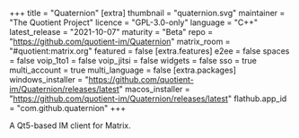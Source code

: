 +++
title = "Quaternion"
[extra]
thumbnail = "quaternion.svg"
maintainer = "The Quotient Project"
licence = "GPL-3.0-only"
language = "C++"
latest_release = "2021-10-07"
maturity = "Beta"
repo = "https://github.com/quotient-im/Quaternion"
matrix_room = "#quotient:matrix.org"
featured = false
[extra.features]
e2ee = false
spaces = false
voip_1to1 = false
voip_jitsi = false
widgets = false
sso = true
multi_account = true
multi_language = false
[extra.packages]
windows_installer = "https://github.com/quotient-im/Quaternion/releases/latest"
macos_installer = "https://github.com/quotient-im/Quaternion/releases/latest"
flathub.app_id = "com.github.quaternion"
+++

A Qt5-based IM client for Matrix.
